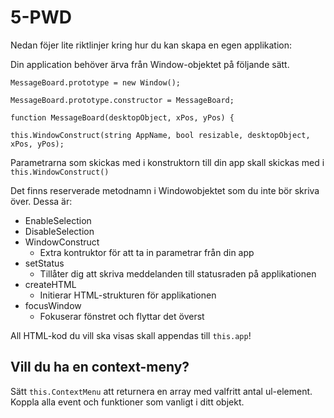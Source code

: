 # 5-PWD

Nedan föjer lite riktlinjer kring hur du kan skapa en egen applikation:

Din application behöver ärva från Window-objektet på följande sätt.

`MessageBoard.prototype = new Window();`

`MessageBoard.prototype.constructor = MessageBoard;`

`function MessageBoard(desktopObject, xPos, yPos) {`

`this.WindowConstruct(string AppName, bool resizable, desktopObject, xPos, yPos);`

Parametrarna som skickas med i konstruktorn till din app skall skickas med i `this.WindowConstruct()`

Det finns reserverade metodnamn i Windowobjektet som du inte bör skriva över.
Dessa är:

- EnableSelection
- DisableSelection
- WindowConstruct
    - Extra kontruktor för att ta in parametrar från din app
- setStatus
    - Tillåter dig att skriva meddelanden till statusraden på applikationen
- createHTML
    - Initierar HTML-strukturen för applikationen
- focusWindow
    - Fokuserar fönstret och flyttar det överst

All HTML-kod du vill ska visas skall appendas till `this.app`!

## Vill du ha en context-meny?
Sätt `this.ContextMenu` att returnera en array med valfritt antal ul-element. Koppla alla event och funktioner som vanligt i ditt objekt.